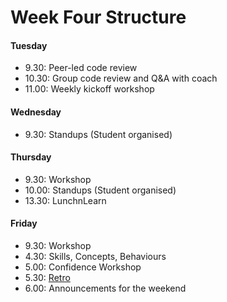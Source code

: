 # Week Four Structure

#### Tuesday

- 9.30: Peer-led code review
- 10.30: Group code review and Q&A with coach
- 11.00: Weekly kickoff workshop

#### Wednesday

- 9.30: Standups (Student organised)

#### Thursday

- 9.30: Workshop
- 10.00: Standups (Student organised)
- 13.30: LunchnLearn

#### Friday

- 9.30: Workshop
- 4.30: Skills, Concepts, Behaviours
- 5.00: Confidence Workshop
- 5.30: [Retro](https://github.com/makersacademy/course/blob/master/pills/student_retrospective.md)
- 6.00: Announcements for the weekend
